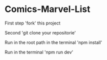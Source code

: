 # Comics-Marvel-List

First step 'fork' this project

Second 'git clone your repositorie'

Run in the root path in the terminal 'npm install'

Run in the terminal 'npm run dev'


